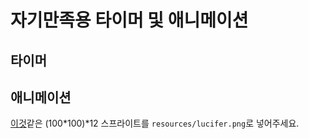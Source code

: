 # 자기만족용 타이머 및 애니메이션
## 타이머
## 애니메이션
[이것](https://www.spriters-resource.com/pc_computer/helltaker/sheet/132965/?source=genre)같은 (100*100)*12 스프라이트를 `resources/lucifer.png`로 넣어주세요.
